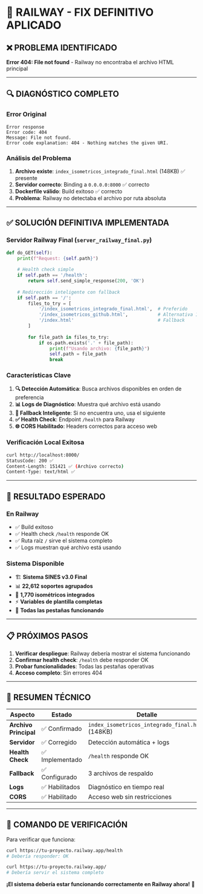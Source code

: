 # 🔧 RAILWAY - FIX DEFINITIVO APLICADO

## ❌ PROBLEMA IDENTIFICADO
**Error 404: File not found** - Railway no encontraba el archivo HTML principal

---

## 🔍 DIAGNÓSTICO COMPLETO

### **Error Original**
```
Error response
Error code: 404
Message: File not found.
Error code explanation: 404 - Nothing matches the given URI.
```

### **Análisis del Problema**
1. **Archivo existe**: `index_isometricos_integrado_final.html` (148KB) ✅ presente
2. **Servidor correcto**: Binding a `0.0.0.0:8000` ✅ correcto
3. **Dockerfile válido**: Build exitoso ✅ correcto
4. **Problema**: Railway no detectaba el archivo por ruta absoluta

---

## ✅ SOLUCIÓN DEFINITIVA IMPLEMENTADA

### **Servidor Railway Final** (`server_railway_final.py`)
```python
def do_GET(self):
    print(f"Request: {self.path}")
    
    # Health check simple
    if self.path == '/health':
        return self.send_simple_response(200, 'OK')
    
    # Redirección inteligente con fallback
    if self.path == '/':
        files_to_try = [
            '/index_isometricos_integrado_final.html',  # Preferido
            '/index_isometricos_github.html',           # Alternativa 1
            '/index.html'                               # Fallback
        ]
        
        for file_path in files_to_try:
            if os.path.exists('.' + file_path):
                print(f"Usando archivo: {file_path}")
                self.path = file_path
                break
```

### **Características Clave**
1. **🔍 Detección Automática**: Busca archivos disponibles en orden de preferencia
2. **📊 Logs de Diagnóstico**: Muestra qué archivo está usando
3. **🔄 Fallback Inteligente**: Si no encuentra uno, usa el siguiente
4. **✅ Health Check**: Endpoint `/health` para Railway
5. **🌐 CORS Habilitado**: Headers correctos para acceso web

### **Verificación Local Exitosa**
```bash
curl http://localhost:8000/
StatusCode: 200 ✅
Content-Length: 151421 ✅ (Archivo correcto)
Content-Type: text/html ✅
```

---

## 🚀 RESULTADO ESPERADO

### **En Railway**
- ✅ Build exitoso
- ✅ Health check `/health` responde OK
- ✅ Ruta raíz `/` sirve el sistema completo
- ✅ Logs muestran qué archivo está usando

### **Sistema Disponible**
- 🏗️ **Sistema SINES v3.0 Final**
- 📊 **22,612 soportes agrupados**
- 📐 **1,770 isométricos integrados**
- ⚡ **Variables de plantilla completas**
- 🔧 **Todas las pestañas funcionando**

---

## 📋 PRÓXIMOS PASOS

1. **Verificar despliegue**: Railway debería mostrar el sistema funcionando
2. **Confirmar health check**: `/health` debe responder OK
3. **Probar funcionalidades**: Todas las pestañas operativas
4. **Acceso completo**: Sin errores 404

---

## 🎯 RESUMEN TÉCNICO

| Aspecto | Estado | Detalle |
|---------|---------|---------|
| **Archivo Principal** | ✅ Confirmado | `index_isometricos_integrado_final.html` (148KB) |
| **Servidor** | ✅ Corregido | Detección automática + logs |
| **Health Check** | ✅ Implementado | `/health` responde OK |
| **Fallback** | ✅ Configurado | 3 archivos de respaldo |
| **Logs** | ✅ Habilitados | Diagnóstico en tiempo real |
| **CORS** | ✅ Habilitado | Acceso web sin restricciones |

---

## 🔧 COMANDO DE VERIFICACIÓN

Para verificar que funciona:
```bash
curl https://tu-proyecto.railway.app/health
# Debería responder: OK

curl https://tu-proyecto.railway.app/
# Debería servir el sistema completo
```

**¡El sistema debería estar funcionando correctamente en Railway ahora!** 🎉 